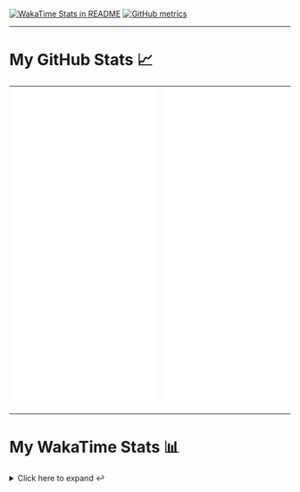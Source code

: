 [![WakaTime Stats in README](https://github.com/LOsioChico/LOsioChico/actions/workflows/waka.yml/badge.svg)](https://github.com/LOsioChico/LOsioChico/actions/workflows/waka.yml) [![GitHub metrics](https://github.com/LOsioChico/LOsioChico/actions/workflows/metrics.yml/badge.svg)](https://github.com/LOsioChico/LOsioChico/actions/workflows/metrics.yml)

---

# My GitHub Stats 📈

| ![](./assets/metrics.svg) | ![](./assets/metrics2.svg) |
| ------------------------- | -------------------------- |

---

# My WakaTime Stats 📊

<details>
<summary>Click here to expand ↩️</summary>
<br>

<!--START_SECTION:waka-->
![Lines of code](https://img.shields.io/badge/From%20Hello%20World%20I%27ve%20Written-387.6%20thousand%20lines%20of%20code-blue)

**🐱 My GitHub Data** 

> 📦 652.1 kB Used in GitHub's Storage 
 > 
> 🚫 Not Opted to Hire
 > 
> 📜 28 Public Repositories 
 > 
> 🔑 32 Private Repositories 
 > 
**I'm a Night 🦉** 

```text
🌞 Morning                606 commits         ███░░░░░░░░░░░░░░░░░░░░░░   13.91 % 
🌆 Daytime                1359 commits        ████████░░░░░░░░░░░░░░░░░   31.19 % 
🌃 Evening                1496 commits        █████████░░░░░░░░░░░░░░░░   34.34 % 
🌙 Night                  896 commits         █████░░░░░░░░░░░░░░░░░░░░   20.56 % 
```
📅 **I'm Most Productive on Thursday** 

```text
Monday                   607 commits         ███░░░░░░░░░░░░░░░░░░░░░░   13.93 % 
Tuesday                  652 commits         ████░░░░░░░░░░░░░░░░░░░░░   14.96 % 
Wednesday                488 commits         ███░░░░░░░░░░░░░░░░░░░░░░   11.20 % 
Thursday                 798 commits         █████░░░░░░░░░░░░░░░░░░░░   18.32 % 
Friday                   665 commits         ████░░░░░░░░░░░░░░░░░░░░░   15.26 % 
Saturday                 744 commits         ████░░░░░░░░░░░░░░░░░░░░░   17.08 % 
Sunday                   403 commits         ██░░░░░░░░░░░░░░░░░░░░░░░   09.25 % 
```


📊 **This Week I Spent My Time On** 

```text
💬 Programming Languages: 
Scala                    5 hrs 15 mins       ████████████░░░░░░░░░░░░░   48.39 % 
Python                   4 hrs 3 mins        █████████░░░░░░░░░░░░░░░░   37.38 % 
Markdown                 52 mins             ██░░░░░░░░░░░░░░░░░░░░░░░   08.03 % 
Other                    33 mins             █░░░░░░░░░░░░░░░░░░░░░░░░   05.16 % 
JSON                     6 mins              ░░░░░░░░░░░░░░░░░░░░░░░░░   01.04 % 
```

**I Mostly Code in TypeScript** 

```text
TypeScript               33 repos            █████████████░░░░░░░░░░░░   52.38 % 
Scala                    8 repos             ███░░░░░░░░░░░░░░░░░░░░░░   12.70 % 
JavaScript               6 repos             ██░░░░░░░░░░░░░░░░░░░░░░░   09.52 % 
CSS                      5 repos             ██░░░░░░░░░░░░░░░░░░░░░░░   07.94 % 
Java                     2 repos             █░░░░░░░░░░░░░░░░░░░░░░░░   03.17 % 
```




 Last Updated on 16/02/2025 01:06:13 UTC
<!--END_SECTION:waka-->

## </details>
